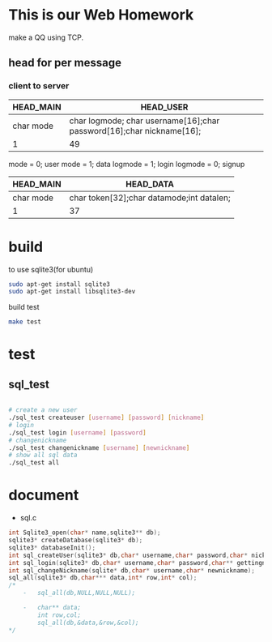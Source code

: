 # This is our Web Homework

make a QQ using TCP.

## head for per message

### client to server

|HEAD_MAIN|HEAD_USER|
|-----|-----|
|char mode|char logmode; char username[16];char password[16];char nickname[16];|
|1|49|
mode = 0; user
mode = 1; data 
logmode = 1; login
logmode = 0; signup

|HEAD_MAIN|HEAD_DATA|
|-----|-----|
|char mode|char token[32];char datamode;int datalen;|
|1|37|


# build

to use sqlite3(for ubuntu)

```bash
sudo apt-get install sqlite3 
sudo apt-get install libsqlite3-dev
```

build test
```bash
make test
```
# test

## sql_test

```bash

# create a new user
./sql_test createuser [username] [password] [nickname]
# login 
./sql_test login [username] [password] 
# changenickname
./sql_test changenickname [username] [newnickname] 
# show all sql data
./sql_test all
```
# document

- sql.c
```c
int Sqlite3_open(char* name,sqlite3** db);
sqlite3* createDatabase(sqlite3* db);
sqlite3* databaseInit();
int sql_createUser(sqlite3* db,char* username,char* password,char* nickname);
int sql_login(sqlite3* db,char* username,char* password,char** gettingnick);
int sql_changeNickname(sqlite* db,char* username,char* newnickname);
sql_all(sqlite3* db,char*** data,int* row,int* col);
/*
	-   sql_all(db,NULL,NULL,NULL);

	-   char** data;
		int row,col;
		sql_all(db,&data,&row,&col);
*/
```